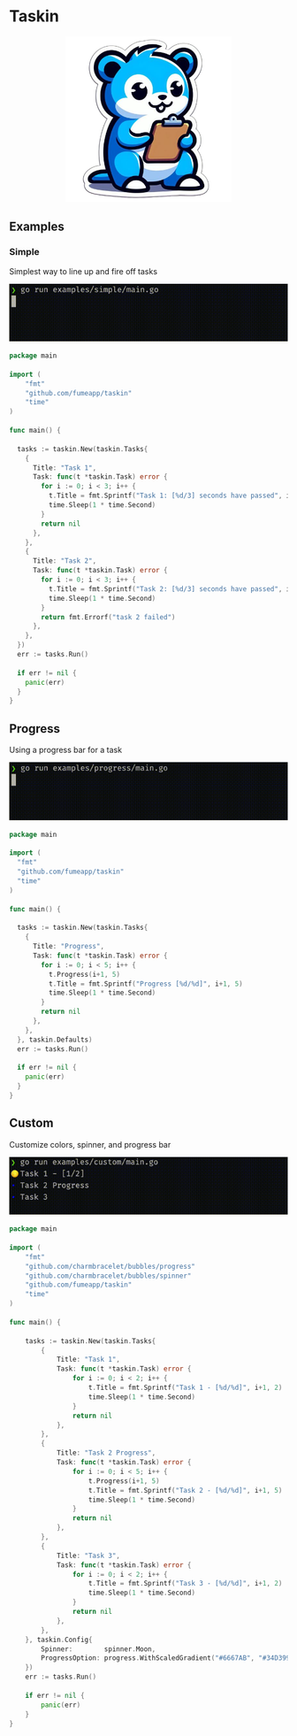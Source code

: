 
# Taskin

<p align="center">
  <img src="https://raw.githubusercontent.com/fumeapp/taskin/857a1b8cbeda577a751b5c7f38885995a894169f/taskin.png" width="300" />
</p>


## Examples

### Simple
Simplest way to line up and fire off tasks

![Simple](/simple.gif)

```go
package main

import (
    "fmt"
    "github.com/fumeapp/taskin"
    "time"
)

func main() {

  tasks := taskin.New(taskin.Tasks{
    {
      Title: "Task 1",
      Task: func(t *taskin.Task) error {
        for i := 0; i < 3; i++ {
          t.Title = fmt.Sprintf("Task 1: [%d/3] seconds have passed", i+1)
          time.Sleep(1 * time.Second)
        }
        return nil
      },
    },
    {
      Title: "Task 2",
      Task: func(t *taskin.Task) error {
        for i := 0; i < 3; i++ {
          t.Title = fmt.Sprintf("Task 2: [%d/3] seconds have passed", i+1)
          time.Sleep(1 * time.Second)
        }
        return fmt.Errorf("task 2 failed")
      },
    },
  })
  err := tasks.Run()

  if err != nil {
    panic(err)
  }
}
```

## Progress
Using a progress bar for a task

![Progress](/progress.gif)


```go
package main

import (
  "fmt"
  "github.com/fumeapp/taskin"
  "time"
)

func main() {

  tasks := taskin.New(taskin.Tasks{
    {
      Title: "Progress",
      Task: func(t *taskin.Task) error {
        for i := 0; i < 5; i++ {
          t.Progress(i+1, 5)
          t.Title = fmt.Sprintf("Progress [%d/%d]", i+1, 5)
          time.Sleep(1 * time.Second)
        }
        return nil
      },
    },
  }, taskin.Defaults)
  err := tasks.Run()

  if err != nil {
    panic(err)
  }
}
```

## Custom
Customize colors, spinner, and progress bar

![Custom](/custom.gif)

```go
package main

import (
	"fmt"
	"github.com/charmbracelet/bubbles/progress"
	"github.com/charmbracelet/bubbles/spinner"
	"github.com/fumeapp/taskin"
	"time"
)

func main() {

	tasks := taskin.New(taskin.Tasks{
		{
			Title: "Task 1",
			Task: func(t *taskin.Task) error {
				for i := 0; i < 2; i++ {
					t.Title = fmt.Sprintf("Task 1 - [%d/%d]", i+1, 2)
					time.Sleep(1 * time.Second)
				}
				return nil
			},
		},
		{
			Title: "Task 2 Progress",
			Task: func(t *taskin.Task) error {
				for i := 0; i < 5; i++ {
					t.Progress(i+1, 5)
					t.Title = fmt.Sprintf("Task 2 - [%d/%d]", i+1, 5)
					time.Sleep(1 * time.Second)
				}
				return nil
			},
		},
		{
			Title: "Task 3",
			Task: func(t *taskin.Task) error {
				for i := 0; i < 2; i++ {
					t.Title = fmt.Sprintf("Task 3 - [%d/%d]", i+1, 2)
					time.Sleep(1 * time.Second)
				}
				return nil
			},
		},
	}, taskin.Config{
		Spinner:        spinner.Moon,
		ProgressOption: progress.WithScaledGradient("#6667AB", "#34D399"),
	})
	err := tasks.Run()

	if err != nil {
		panic(err)
	}
}


```
